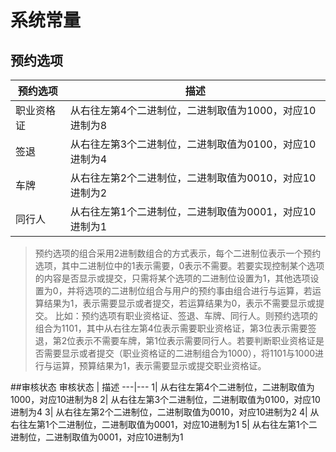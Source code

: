 # 系统常量
## 预约选项
预约选项 | 描述
---|---
职业资格证| 从右往左第4个二进制位，二进制取值为1000，对应10进制为8
签退| 从右往左第3个二进制位，二进制取值为0100，对应10进制为4
车牌| 从右往左第2个二进制位，二进制取值为0010，对应10进制为2
同行人| 从右往左第1个二进制位，二进制取值为0001，对应10进制为1
> 预约选项的组合采用2进制数组合的方式表示，每个二进制位表示一个预约选项，其中二进制位中的1表示需要，0表示不需要。若要实现控制某个选项的内容是否显示或提交，只需将某个选项的二进制位设置为1，其他选项设置为0，并将选项的二进制位组合与用户的预约事由组合进行与运算，若运算结果为1，表示需要显示或者提交，若运算结果为0，表示不需要显示或提交。
>比如：预约选项有职业资格证、签退、车牌、同行人。则预约选项的组合为1101，其中从右往左第4位表示需要职业资格证，第3位表示需要签退，第2位表示不需要车牌，第1位表示需要同行人。若要判断职业资格证是否需要显示或者提交（职业资格证的二进制组合为1000），将1101与1000进行与运算，预算结果为1，表示需要显示或提交职业资格证。

##审核状态
审核状态
 | 描述
---|---
1| 从右往左第4个二进制位，二进制取值为1000，对应10进制为8
2| 从右往左第3个二进制位，二进制取值为0100，对应10进制为4
3| 从右往左第2个二进制位，二进制取值为0010，对应10进制为2
4| 从右往左第1个二进制位，二进制取值为0001，对应10进制为1
5| 从右往左第1个二进制位，二进制取值为0001，对应10进制为1




